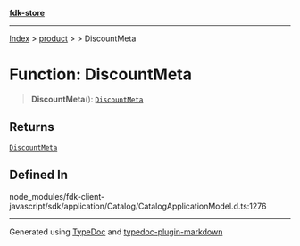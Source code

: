 [**fdk-store**](../../../README.md)
***

[Index](../../../API.md) > [product](../../README.md) > [<internal>](../README.md) > DiscountMeta

# Function: DiscountMeta

> **DiscountMeta**(): [`DiscountMeta`](../type-aliases/type-alias.DiscountMeta.md)

## Returns

[`DiscountMeta`](../type-aliases/type-alias.DiscountMeta.md)

## Defined In

node\_modules/fdk-client-javascript/sdk/application/Catalog/CatalogApplicationModel.d.ts:1276

***
Generated using [TypeDoc](https://typedoc.org/) and [typedoc-plugin-markdown](https://www.npmjs.com/package/typedoc-plugin-markdown)
